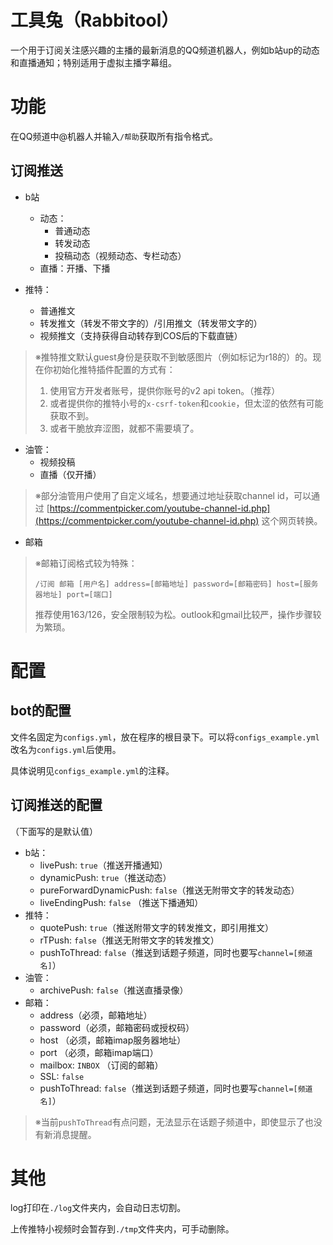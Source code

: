 # 工具兔（Rabbitool）

一个用于订阅关注感兴趣的主播的最新消息的QQ频道机器人，例如b站up的动态和直播通知；特别适用于虚拟主播字幕组。

# 功能

在QQ频道中@机器人并输入`/帮助`获取所有指令格式。

## 订阅推送

- b站
  - 动态：
    - 普通动态
    - 转发动态
    - 投稿动态（视频动态、专栏动态）
  - 直播：开播、下播

- 推特：
  - 普通推文
  - 转发推文（转发不带文字的）/引用推文（转发带文字的）
  - 视频推文（支持获得自动转存到COS后的下载直链）

> ※推特推文默认guest身份是获取不到敏感图片（例如标记为r18的）的。现在你初始化推特插件配置的方式有：
> 1. 使用官方开发者账号，提供你账号的v2 api token。（推荐）
> 2. 或者提供你的推特小号的`x-csrf-token`和`cookie`，但太涩的依然有可能获取不到。
> 3. 或者干脆放弃涩图，就都不需要填了。

- 油管：
  - 视频投稿
  - 直播（仅开播）

> ※部分油管用户使用了自定义域名，想要通过地址获取channel id，可以通过 [https://commentpicker.com/youtube-channel-id.php](https://commentpicker.com/youtube-channel-id.php) 这个网页转换。

- 邮箱

> ※邮箱订阅格式较为特殊：
>
> `/订阅 邮箱 [用户名] address=[邮箱地址] password=[邮箱密码] host=[服务器地址] port=[端口]`
>
> 推荐使用163/126，安全限制较为松。outlook和gmail比较严，操作步骤较为繁琐。

# 配置

## bot的配置

文件名固定为`configs.yml`，放在程序的根目录下。可以将`configs_example.yml`改名为`configs.yml`后使用。

具体说明见`configs_example.yml`的注释。

## 订阅推送的配置

（下面写的是默认值）

- b站：
  - livePush: `true`（推送开播通知）
  - dynamicPush: `true`（推送动态）
  - pureForwardDynamicPush: `false`（推送无附带文字的转发动态）
  - liveEndingPush: `false` （推送下播通知）
- 推特：
  - quotePush: `true`（推送附带文字的转发推文，即引用推文）
  - rTPush: `false`（推送无附带文字的转发推文）
  - pushToThread: `false`（推送到话题子频道，同时也要写`channel=[频道名]`）
- 油管：
  - archivePush: `false`（推送直播录像）
- 邮箱：
  - address（必须，邮箱地址）
  - password（必须，邮箱密码或授权码）
  - host （必须，邮箱imap服务器地址）
  - port （必须，邮箱imap端口）
  - mailbox: `INBOX` （订阅的邮箱）
  - SSL: `false`
  - pushToThread: `false`（推送到话题子频道，同时也要写`channel=[频道名]`）

> ※当前`pushToThread`有点问题，无法显示在话题子频道中，即使显示了也没有新消息提醒。

# 其他

log打印在`./log`文件夹内，会自动日志切割。

上传推特小视频时会暂存到`./tmp`文件夹内，可手动删除。
